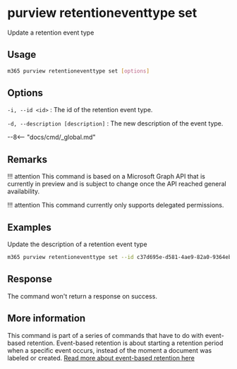 # purview retentioneventtype set

Update a retention event type

## Usage

```sh
m365 purview retentioneventtype set [options]
```

## Options

`-i, --id <id>`
: The id of the retention event type.

`-d, --description [description]`
: The new description of the event type.

--8<-- "docs/cmd/_global.md"

## Remarks

!!! attention
    This command is based on a Microsoft Graph API that is currently in preview and is subject to change once the API reached general availability.

!!! attention
    This command currently only supports delegated permissions.

## Examples

Update the description of a retention event type

```sh
m365 purview retentioneventtype set --id c37d695e-d581-4ae9-82a0-9364eba4291e --description 'some extra information'
```

## Response

The command won't return a response on success.

## More information

This command is part of a series of commands that have to do with event-based retention. Event-based retention is about starting a retention period when a specific event occurs, instead of the moment a document was labeled or created. [Read more about event-based retention here](https://learn.microsoft.com/en-us/microsoft-365/compliance/event-driven-retention?view=o365-worldwide)
